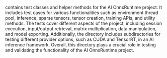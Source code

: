 contains test classes and helper methods for the AI OnnxRuntime project. It includes test cases for various functionalities such as environment thread pool, inference, sparse tensors, tensor creation, training APIs, and utility methods. The tests cover different aspects of the project, including session execution, input/output retrieval, matrix multiplication, data manipulation, and model exporting. Additionally, the directory includes subdirectories for testing different provider options, such as CUDA and TensorRT, in an AI inference framework. Overall, this directory plays a crucial role in testing and validating the functionality of the AI OnnxRuntime project.